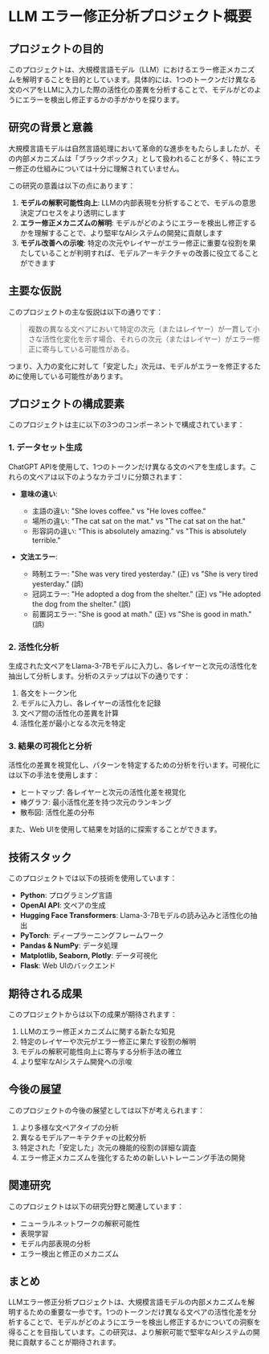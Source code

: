 # LLM エラー修正分析プロジェクト概要

## プロジェクトの目的

このプロジェクトは、大規模言語モデル（LLM）におけるエラー修正メカニズムを解明することを目的としています。具体的には、1つのトークンだけ異なる文のペアをLLMに入力した際の活性化の差異を分析することで、モデルがどのようにエラーを検出し修正するかの手がかりを探ります。

## 研究の背景と意義

大規模言語モデルは自然言語処理において革命的な進歩をもたらしましたが、その内部メカニズムは「ブラックボックス」として扱われることが多く、特にエラー修正の仕組みについては十分に理解されていません。

この研究の意義は以下の点にあります：

1. **モデルの解釈可能性向上**: LLMの内部表現を分析することで、モデルの意思決定プロセスをより透明にします
2. **エラー修正メカニズムの解明**: モデルがどのようにエラーを検出し修正するかを理解することで、より堅牢なAIシステムの開発に貢献します
3. **モデル改善への示唆**: 特定の次元やレイヤーがエラー修正に重要な役割を果たしていることが判明すれば、モデルアーキテクチャの改善に役立てることができます

## 主要な仮説

このプロジェクトの主な仮説は以下の通りです：

> 複数の異なる文ペアにおいて特定の次元（またはレイヤー）が一貫して小さな活性化変化を示す場合、それらの次元（またはレイヤー）がエラー修正に寄与している可能性がある。

つまり、入力の変化に対して「安定した」次元は、モデルがエラーを修正するために使用している可能性があります。

## プロジェクトの構成要素

このプロジェクトは主に以下の3つのコンポーネントで構成されています：

### 1. データセット生成

ChatGPT APIを使用して、1つのトークンだけ異なる文のペアを生成します。これらの文ペアは以下のようなカテゴリに分類されます：

- **意味の違い**:
  - 主語の違い: "She loves coffee." vs "He loves coffee."
  - 場所の違い: "The cat sat on the mat." vs "The cat sat on the hat."
  - 形容詞の違い: "This is absolutely amazing." vs "This is absolutely terrible."

- **文法エラー**:
  - 時制エラー: "She was very tired yesterday." (正) vs "She is very tired yesterday." (誤)
  - 冠詞エラー: "He adopted a dog from the shelter." (正) vs "He adopted the dog from the shelter." (誤)
  - 前置詞エラー: "She is good at math." (正) vs "She is good in math." (誤)

### 2. 活性化分析

生成された文ペアをLlama-3-7Bモデルに入力し、各レイヤーと次元の活性化を抽出して分析します。分析のステップは以下の通りです：

1. 各文をトークン化
2. モデルに入力し、各レイヤーの活性化を記録
3. 文ペア間の活性化の差異を計算
4. 活性化差が最小となる次元を特定

### 3. 結果の可視化と分析

活性化の差異を視覚化し、パターンを特定するための分析を行います。可視化には以下の手法を使用します：

- ヒートマップ: 各レイヤーと次元の活性化差を視覚化
- 棒グラフ: 最小活性化差を持つ次元のランキング
- 散布図: 活性化差の分布

また、Web UIを使用して結果を対話的に探索することができます。

## 技術スタック

このプロジェクトでは以下の技術を使用しています：

- **Python**: プログラミング言語
- **OpenAI API**: 文ペアの生成
- **Hugging Face Transformers**: Llama-3-7Bモデルの読み込みと活性化の抽出
- **PyTorch**: ディープラーニングフレームワーク
- **Pandas & NumPy**: データ処理
- **Matplotlib, Seaborn, Plotly**: データ可視化
- **Flask**: Web UIのバックエンド

## 期待される成果

このプロジェクトからは以下の成果が期待されます：

1. LLMのエラー修正メカニズムに関する新たな知見
2. 特定のレイヤーや次元がエラー修正に果たす役割の解明
3. モデルの解釈可能性向上に寄与する分析手法の確立
4. より堅牢なAIシステム開発への示唆

## 今後の展望

このプロジェクトの今後の展望としては以下が考えられます：

1. より多様な文ペアタイプの分析
2. 異なるモデルアーキテクチャの比較分析
3. 特定された「安定した」次元の機能的役割の詳細な調査
4. エラー修正メカニズムを強化するための新しいトレーニング手法の開発

## 関連研究

このプロジェクトは以下の研究分野と関連しています：

- ニューラルネットワークの解釈可能性
- 表現学習
- モデル内部表現の分析
- エラー検出と修正のメカニズム

## まとめ

LLMエラー修正分析プロジェクトは、大規模言語モデルの内部メカニズムを解明するための重要な一歩です。1つのトークンだけ異なる文ペアの活性化差を分析することで、モデルがどのようにエラーを検出し修正するかについての洞察を得ることを目指しています。この研究は、より解釈可能で堅牢なAIシステムの開発に貢献することが期待されます。
